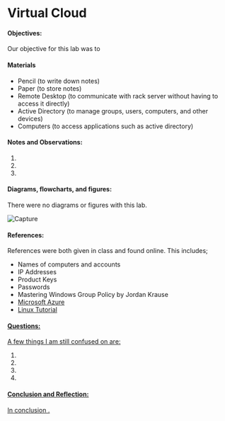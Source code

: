 <h1>Virtual Cloud</h1>
  <h4>Objectives:</h4>
  <p>Our objective for this lab was to 
</p>
  <h4>Materials</h4> 
  <ul>
    <li>Pencil (to write down notes)</li>
    <li>Paper (to store notes)</li>
    <li>Remote Desktop (to communicate with rack server without having  to access it directly)</li>
    <li>Active Directory (to manage groups, users, computers, and other devices)
    <li>Computers (to access applications such as active directory)</li>
  </ul>
  <h4>Notes and Observations:</h4>
    <p>
    </p>
    <ol>
     <li></li>      
     <li></li>
     <li></li>
    </ol>
  <h4>Diagrams, flowcharts, and figures:</h4>
  There were no diagrams or figures with this lab.
  
  ![Capture](https://user-images.githubusercontent.com/31741807/56990432-aa4e5600-6b5a-11e9-9356-530b8ede58b9.PNG)

  <h4>References:</h4>
    References were both given in class and found online. This includes;
    <ul>
      <li> Names of computers and accounts</li>
      <li> IP Addresses</li>
      <li> Product Keys</li>
      <li> Passwords</li>
      <li> Mastering Windows Group Policy by Jordan Krause</li>
      <li><a href="https://portal.azure.com/#home">Microsoft Azure</li>
      <li><a href="https://docs.microsoft.com/en-us/azure/virtual-machines/linux/">Linux Tutorial</li>
    </ul>
  <h4>Questions:</h4>
  A few things I am still confused on are:
  <ol>
  <li> </li>
  <li> </li>
  <li> </li>
  <li> </li>
  </ol>
  <h4>Conclusion and Reflection:</h4>
    <p>
    In conclusion .
    </p>

